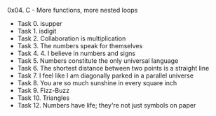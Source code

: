 0x04. C - More functions, more nested loops
- Task 0. isupper
- Task 1. isdigit
- Task 2. Collaboration is multiplication
- Task 3. The numbers speak for themselves
- Task 4. 4. I believe in numbers and signs
- Task 5. Numbers constitute the only universal language
- Task 6. The shortest distance between two points is a straight line
- Task 7. I feel like I am diagonally parked in a parallel universe
- Task 8. You are so much sunshine in every square inch
- Task 9. Fizz-Buzz
- Task 10. Triangles
- Task 12. Numbers have life; they're not just symbols on paper